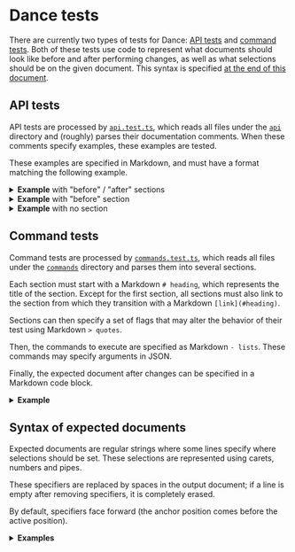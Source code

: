 # Dance tests

There are currently two types of tests for Dance: [API tests](#api-tests) and
[command tests](#command-tests). Both of these tests use code to represent
what documents should look like before and after performing changes, as well as
what selections should be on the given document. This syntax is specified [at
the end of this document](#syntax-of-expected-documents).

## API tests

API tests are processed by [`api.test.ts`](./suite/api.test.ts), which reads
all files under the [`api`](../src/api) directory and (roughly) parses their
documentation comments. When these comments specify examples, these examples
are tested.

These examples are specified in Markdown, and must have a format matching the
following example.

<details>
  <summary><b>Example</b> with "before" / "after" sections</summary>

### Example

```js
const anchor = new vscode.Position(0, 0),
      active = new vscode.Position(0, 3),
      selection = new vscode.Selection(anchor, active);

await updateSelections([selection]);
```

Before:
```
foo bar
    ^^^ 0
```

After:
```
foo bar
^^^ 0
```
</details>

<details>
  <summary><b>Example</b> with "before" section</summary>

### Example

```js
assert.strictEqual(
  Context.current.document.getText(Context.current.editor.selection),
  "bar",
);
```

With:
```
foo bar
    ^^^ 0
```
</details>

<details>
  <summary><b>Example</b> with no section</summary>

### Example

```js
const pos = (line, col) => new vscode.Position(line, col);

assert.deepStrictEqual(
  map(new vscode.Range(pos(0, 0), pos(0, 5)), (p) => p.translate(1)),
  new vscode.Range(pos(1, 0), pos(1, 5)),
);
```
</details>

## Command tests

Command tests are processed by [`commands.test.ts`](./suite/commands.test.ts),
which reads all files under the [`commands`](./suite/commands) directory and
parses them into several sections.

Each section must start with a Markdown `# heading`, which represents the title
of the section. Except for the first section, all sections must also link to
the section from which they transition with a Markdown `[link](#heading)`.

Sections can then specify a set of flags that may alter the behavior of their
test using Markdown `> quotes`.

Then, the commands to execute are specified as Markdown `- lists`. These
commands may specify arguments in JSON.

Finally, the expected document after changes can be specified in a Markdown
code block.

<details>
  <summary><b>Example</b></summary>

# initial

```
foo bar
  ^ 0
```

# search
[up](#initial)

- .search { "input": "b" }

```
foo bar
    ^ 0
```

</details>

## Syntax of expected documents

Expected documents are regular strings where some lines specify where
selections should be set. These selections are represented using carets,
numbers and pipes.

These specifiers are replaced by spaces in the output document; if a line is
empty after removing specifiers, it is completely erased.

By default, specifiers face forward (the anchor position comes before the
active position).

<details>
  <summary><b>Examples</b></summary>

> The following examples are also tested in [`utils.test.ts`](
  ./suite/utils.test.ts).

1. Equivalent to [0:0 → 0:3]:
   ```
   foo bar
   ^^^ 0
   ```
2. Equivalent to [0:0 → 0:3]:
   ```
   foo bar
   ^^| 0
   ```
3. Equivalent to [0:3 → 0:0]:
   ```
   foo bar
   |^^ 0
   ```
4. Equivalent to [0:0 → 0:3, 0:4 → 0:7]:
   ```
   foo bar
   ^^^ 0
       ^^^ 1
   ```
5. Equivalent to [0:4 → 0:7, 0:0 → 0:3]:
   ```
   foo bar
   ^^^ 1
       ^^^ 0
   ```
6. Equivalent to [0:0 → 0:1, 0:5 → 0:5]:
   ```
   foo bar
   ^ 0  | 1
   ```
7. Equivalent to [0:0 → 2:4]:
   ```
   foo
   ^ 0
    bar
     baz
      ^ 0
   ```
8. Equivalent to [0:0 → 2:4]:
   ```
   foo
   ^ 0
    bar
     baz
      | 0
   ```
9. Equivalent to [2:4 → 0:0]:
   ```
   foo
   | 0
    bar
     baz
      ^ 0
   ```
10. Equivalent to [2:4 → 0:0]:
    ```
    foo
    |^^ 0
     bar
      baz
    ^^^^ 0
    ```
11. Equivalent to [0:0 → 1:4]:
    ```

    ^ 0
    abcd
       ^ 0
    ```
12. Equivalent to [0:3 → 0:3]:
    ```
    foo
       | 0
    bar
    ```
13. Equivalent to [0:0 → 1:0, 1:0 → 1:3]:
    ```
    abc
    ^^^^ 0
    def
    ^^^ 1
    ```

</details>
